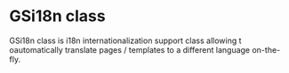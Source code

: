 # GSi18n class
 
GSi18n class is i18n internationalization support class allowing t oautomatically translate pages / templates to a different language on-the-fly.
 